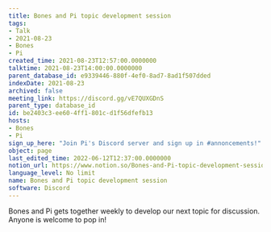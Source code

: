 ```yaml
---
title: Bones and Pi topic development session
tags:
- Talk
- 2021-08-23
- Bones
- Pi
created_time: 2021-08-23T12:57:00.0000000
talktime: 2021-08-23T14:00:00.0000000
parent_database_id: e9339446-880f-4ef0-8ad7-8ad1f507dded
indexDate: 2021-08-23
archived: false
meeting_link: https://discord.gg/vE7QUXGDnS
parent_type: database_id
id: be2403c3-ee60-4ff1-801c-d1f56dfefb13
hosts:
- Bones
- Pi
sign_up_here: "Join Pi's Discord server and sign up in #annoncements!"
object: page
last_edited_time: 2022-06-12T12:37:00.0000000
notion_url: https://www.notion.so/Bones-and-Pi-topic-development-session-be2403c3ee604ff1801cd1f56dfefb13
language_level: No limit
name: Bones and Pi topic development session
software: Discord
---
```


Bones and Pi gets together weekly to develop our next topic for discussion.
Anyone is welcome to pop in!










